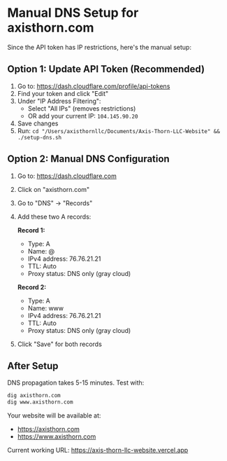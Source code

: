 # Manual DNS Setup for axisthorn.com

Since the API token has IP restrictions, here's the manual setup:

## Option 1: Update API Token (Recommended)
1. Go to: https://dash.cloudflare.com/profile/api-tokens
2. Find your token and click "Edit"
3. Under "IP Address Filtering":
   - Select "All IPs" (removes restrictions)
   - OR add your current IP: `104.145.90.20`
4. Save changes
5. Run: `cd "/Users/axisthornllc/Documents/Axis-Thorn-LLC-Website" && ./setup-dns.sh`

## Option 2: Manual DNS Configuration
1. Go to: https://dash.cloudflare.com
2. Click on "axisthorn.com"
3. Go to "DNS" → "Records"
4. Add these two A records:

   **Record 1:**
   - Type: A
   - Name: @
   - IPv4 address: 76.76.21.21
   - TTL: Auto
   - Proxy status: DNS only (gray cloud)

   **Record 2:**
   - Type: A
   - Name: www
   - IPv4 address: 76.76.21.21
   - TTL: Auto
   - Proxy status: DNS only (gray cloud)

5. Click "Save" for both records

## After Setup
DNS propagation takes 5-15 minutes. Test with:
```bash
dig axisthorn.com
dig www.axisthorn.com
```

Your website will be available at:
- https://axisthorn.com
- https://www.axisthorn.com

Current working URL: https://axis-thorn-llc-website.vercel.app